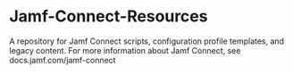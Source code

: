 # Jamf-Connect-Resources
A repository for Jamf Connect scripts, configuration profile templates, and legacy content.
For more information about Jamf Connect, see docs.jamf.com/jamf-connect

